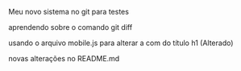 Meu novo sistema no git para testes


aprendendo sobre o comando git diff

usando o arquivo mobile.js para alterar a com do título h1 (Alterado)


novas alterações no README.md
